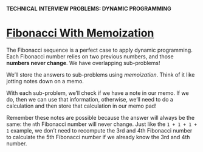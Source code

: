 #### TECHNICAL INTERVIEW PROBLEMS: DYNAMIC PROGRAMMING

# [Fibonacci With Memoization](https://www.codecademy.com/courses/technical-interview-practice-python/lessons/tip-dynamic-programming/exercises/dynamic-programming-memo-fib)

The Fibonacci sequence is a perfect case to apply dynamic programming. 
Each Fibonacci number relies on two previous numbers, and those **numbers never change**. 
We have overlapping sub-problems!

We’ll store the answers to sub-problems using *memoization*. 
Think of it like jotting notes down on a memo.

With each sub-problem, we’ll check if we have a note in our memo. 
If we do, then we can use that information, otherwise, we’ll need to do a calculation and then store that calculation in our memo pad!

Remember these notes are possible because the answer will always be the same: 
the `n`th Fibonacci number will never change. 
Just like the `1 + 1 + 1 + 1` example, 
we don’t need to recompute the 3rd and 4th Fibonacci number to calculate the 5th Fibonacci number if we already know the 3rd and 4th number.
